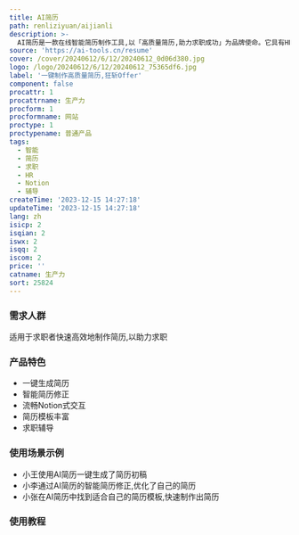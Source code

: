 ```yaml
---
title: AI简历
path: renliziyuan/aijianli
description: >-
  AI简历是一款在线智能简历制作工具,以「高质量简历,助力求职成功」为品牌使命。它具有HR推荐、专业的简历制作平台、Notion式的流畅交互、简历润色、简历扩写、简历精炼等功能,还提供简历精修、求职辅导、模拟面试、求职剧场等服务,确保求职者在求职道路上一帆风顺。
source: 'https://ai-tools.cn/resume'
cover: /cover/20240612/6/12/20240612_0d06d380.jpg
logo: /logo/20240612/6/12/20240612_75365df6.jpg
label: '一键制作高质量简历,狂斩Offer'
component: false
procattr: 1
procattrname: 生产力
procform: 1
procformname: 网站
proctype: 1
proctypename: 普通产品
tags:
  - 智能
  - 简历
  - 求职
  - HR
  - Notion
  - 辅导
createTime: '2023-12-15 14:27:18'
updateTime: '2023-12-15 14:27:18'
lang: zh
isicp: 2
isqian: 2
iswx: 2
isqq: 2
iscom: 2
price: ''
catname: 生产力
sort: 25824
---
```




### 需求人群
适用于求职者快速高效地制作简历,以助力求职

### 产品特色
- 一键生成简历
- 智能简历修正
- 流畅Notion式交互
- 简历模板丰富
- 求职辅导

### 使用场景示例
- 小王使用AI简历一键生成了简历初稿
- 小李通过AI简历的智能简历修正,优化了自己的简历
- 小张在AI简历中找到适合自己的简历模板,快速制作出简历

### 使用教程


  

